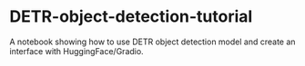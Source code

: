 # DETR-object-detection-tutorial
A notebook showing how to use DETR object detection model and create an interface with HuggingFace/Gradio.
